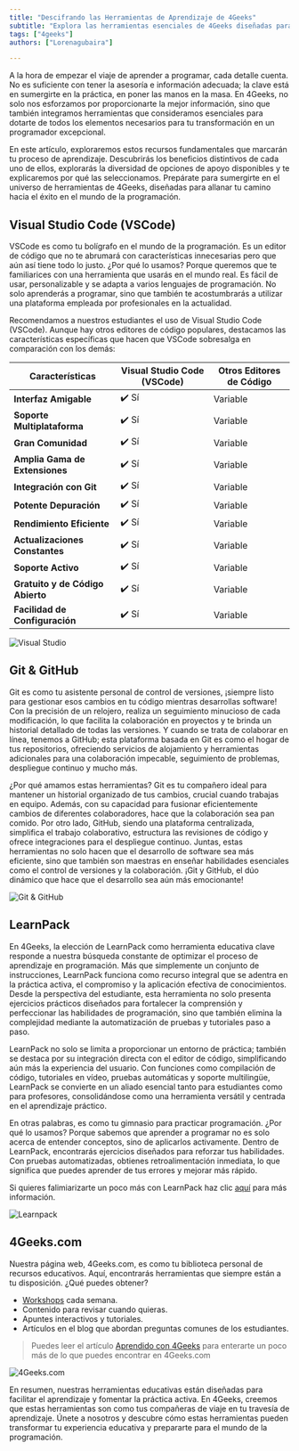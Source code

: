 ```yaml
---
title: "Descifrando las Herramientas de Aprendizaje de 4Geeks"
subtitle: "Explora las herramientas esenciales de 4Geeks diseñadas para potenciar tu proceso de aprendizaje en programación. Descubre cómo Visual Studio Code, Git & GitHub, LearnPack y 4Geeks.com se vuelven tus aliados mientras te conviertes en un gran programador."
tags: ["4geeks"]
authors: ["Lorenagubaira"]

---
```

A la hora de empezar el viaje de aprender a programar, cada detalle cuenta. No es suficiente con tener la asesoría e información adecuada; la clave está en sumergirte en la práctica, en poner las manos en la masa. En 4Geeks, no solo nos esforzamos por proporcionarte la mejor información, sino que también integramos herramientas que consideramos esenciales para dotarte de todos los elementos necesarios para tu transformación en un programador excepcional.

En este artículo, exploraremos estos recursos fundamentales que marcarán tu proceso de aprendizaje. Descubrirás los beneficios distintivos de cada uno de ellos, explorarás la diversidad de opciones de apoyo disponibles y te explicaremos por qué las seleccionamos. Prepárate para sumergirte en el universo de herramientas de 4Geeks, diseñadas para allanar tu camino hacia el éxito en el mundo de la programación.

## Visual Studio Code (VSCode)

VSCode es como tu bolígrafo en el mundo de la programación. Es un editor de código que no te abrumará con características innecesarias pero que aún así tiene todo lo justo. ¿Por qué lo usamos? Porque queremos que te familiarices con una herramienta que usarás en el mundo real. Es fácil de usar, personalizable y se adapta a varios lenguajes de programación. No solo aprenderás a programar, sino que también te acostumbrarás a utilizar una plataforma empleada por profesionales en la actualidad.

Recomendamos a nuestros estudiantes el uso de Visual Studio Code (VSCode). Aunque hay otros editores de código populares, destacamos las características específicas que hacen que VSCode sobresalga en comparación con los demás:

| Características            | Visual Studio Code (VSCode)     | Otros Editores de Código       |
|---------------------------|-------------------------------|---------------------------------|
| **Interfaz Amigable**     | ✔️ Sí                          | Variable                        |
| **Soporte Multiplataforma**| ✔️ Sí                          | Variable                        |
| **Gran Comunidad**         | ✔️ Sí                          | Variable                        |
| **Amplia Gama de Extensiones**| ✔️ Sí                      | Variable                        |
| **Integración con Git**    | ✔️ Sí                          | Variable                        |
| **Potente Depuración**      | ✔️ Sí                          | Variable                        |
| **Rendimiento Eficiente**  | ✔️ Sí                          | Variable                        |
| **Actualizaciones Constantes**| ✔️ Sí                       | Variable                        |
| **Soporte Activo**         | ✔️ Sí                          | Variable                        |
| **Gratuito y de Código Abierto**| ✔️ Sí                      | Variable                        |
| **Facilidad de Configuración**| ✔️ Sí                      | Variable                        |

![Visual Studio](https://breathecode.herokuapp.com/v1/media/file/visual-studio-png?raw=true)

## Git & GitHub

Git es como tu asistente personal de control de versiones, ¡siempre listo para gestionar esos cambios en tu código mientras desarrollas software! Con la precisión de un relojero, realiza un seguimiento minucioso de cada modificación, lo que facilita la colaboración en proyectos y te brinda un historial detallado de todas las versiones. Y cuando se trata de colaborar en línea, tenemos a GitHub; esta plataforma basada en Git es como el hogar de tus repositorios, ofreciendo servicios de alojamiento y herramientas adicionales para una colaboración impecable, seguimiento de problemas, despliegue continuo y mucho más.

¿Por qué amamos estas herramientas? Git es tu compañero ideal para mantener un historial organizado de tus cambios, crucial cuando trabajas en equipo. Además, con su capacidad para fusionar eficientemente cambios de diferentes colaboradores, hace que la colaboración sea pan comido. Por otro lado, GitHub, siendo una plataforma centralizada, simplifica el trabajo colaborativo, estructura las revisiones de código y ofrece integraciones para el despliegue continuo. Juntas, estas herramientas no solo hacen que el desarrollo de software sea más eficiente, sino que también son maestras en enseñar habilidades esenciales como el control de versiones y la colaboración. ¡Git y GitHub, el dúo dinámico que hace que el desarrollo sea aún más emocionante!

![Git & GitHub](https://breathecode.herokuapp.com/v1/media/file/github-png?raw=true)

## LearnPack

En 4Geeks, la elección de LearnPack como herramienta educativa clave responde a nuestra búsqueda constante de optimizar el proceso de aprendizaje en programación. Más que simplemente un conjunto de instrucciones, LearnPack funciona como recurso integral que se adentra en la práctica activa, el compromiso y la aplicación efectiva de conocimientos. Desde la perspectiva del estudiante, esta herramienta no solo presenta ejercicios prácticos diseñados para fortalecer la comprensión y perfeccionar las habilidades de programación, sino que también elimina la complejidad mediante la automatización de pruebas y tutoriales paso a paso.

LearnPack no solo se limita a proporcionar un entorno de práctica; también se destaca por su integración directa con el editor de código, simplificando aún más la experiencia del usuario. Con funciones como compilación de código, tutoriales en vídeo, pruebas automáticas y soporte multilingüe, LearnPack se convierte en un aliado esencial tanto para estudiantes como para profesores, consolidándose como una herramienta versátil y centrada en el aprendizaje práctico.

En otras palabras, es como tu gimnasio para practicar programación. ¿Por qué lo usamos? Porque sabemos que aprender a programar no es solo acerca de entender conceptos, sino de aplicarlos activamente. Dentro de LearnPack, encontrarás ejercicios diseñados para reforzar tus habilidades. Con pruebas automatizadas, obtienes retroalimentación inmediata, lo que significa que puedes aprender de tus errores y mejorar más rápido.

Si quieres falimiarizarte un poco más con LearnPack haz clic [aquí](https://4geeks.com/es/docs/knowledge-base-4geeks/que-es-learnpack) para más información.

![Learnpack](https://breathecode.herokuapp.com/v1/media/file/learnpack-jpg?raw=true)

## 4Geeks.com

Nuestra página web, 4Geeks.com, es como tu biblioteca personal de recursos educativos. Aquí, encontrarás herramientas que siempre están a tu disposición. ¿Qué puedes obtener?

- [Workshops](https://4geeks.com/es/docs/knowledge-base-4geeks/participando-en-workshops) cada semana.
- Contenido para revisar cuando quieras.
- Apuntes interactivos y tutoriales.
- Artículos en el blog que abordan preguntas comunes de los estudiantes.

> Puedes leer el artículo [Aprendido con 4Geeks](https://4geeks.com/es/docs/knowledge-base-4geeks/aprendiendo-con-4geeks) para enterarte un poco más de lo que puedes encontrar en 4Geeks.com

![4Geeks.com](https://breathecode.herokuapp.com/v1/media/file/4geekss-png?raw=true)

En resumen, nuestras herramientas educativas están diseñadas para facilitar el aprendizaje y fomentar la práctica activa. En 4Geeks, creemos que estas herramientas son como tus compañeras de viaje en tu travesía de aprendizaje. Únete a nosotros y descubre cómo estas herramientas pueden transformar tu experiencia educativa y prepararte para el mundo de la programación.

